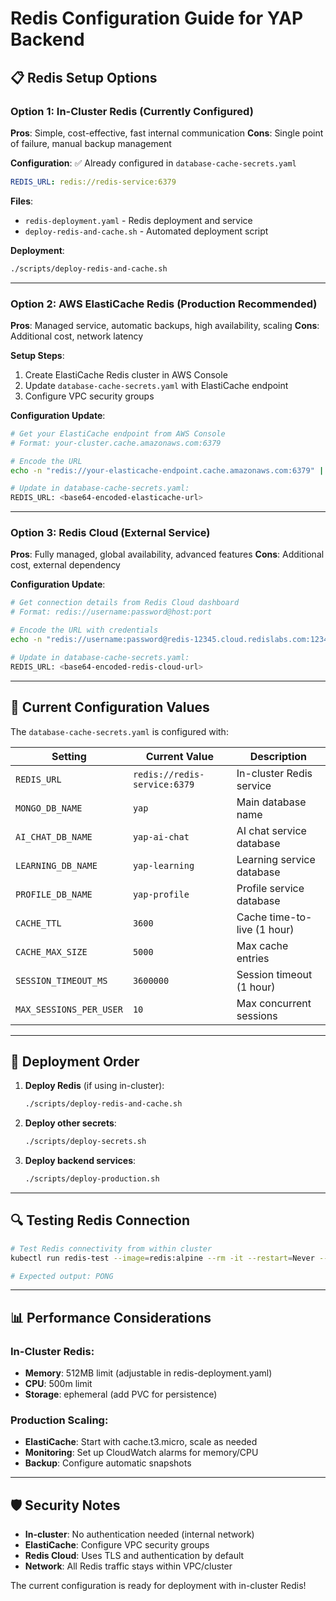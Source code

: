 # Redis Configuration Guide for YAP Backend

## 📋 **Redis Setup Options**

### **Option 1: In-Cluster Redis (Currently Configured)**
**Pros**: Simple, cost-effective, fast internal communication
**Cons**: Single point of failure, manual backup management

**Configuration**: ✅ Already configured in `database-cache-secrets.yaml`
```yaml
REDIS_URL: redis://redis-service:6379
```

**Files**:
- `redis-deployment.yaml` - Redis deployment and service
- `deploy-redis-and-cache.sh` - Automated deployment script

**Deployment**:
```bash
./scripts/deploy-redis-and-cache.sh
```

---

### **Option 2: AWS ElastiCache Redis (Production Recommended)**
**Pros**: Managed service, automatic backups, high availability, scaling
**Cons**: Additional cost, network latency

**Setup Steps**:
1. Create ElastiCache Redis cluster in AWS Console
2. Update `database-cache-secrets.yaml` with ElastiCache endpoint
3. Configure VPC security groups

**Configuration Update**:
```bash
# Get your ElastiCache endpoint from AWS Console
# Format: your-cluster.cache.amazonaws.com:6379

# Encode the URL
echo -n "redis://your-elasticache-endpoint.cache.amazonaws.com:6379" | base64

# Update in database-cache-secrets.yaml:
REDIS_URL: <base64-encoded-elasticache-url>
```

---

### **Option 3: Redis Cloud (External Service)**
**Pros**: Fully managed, global availability, advanced features
**Cons**: Additional cost, external dependency

**Configuration Update**:
```bash
# Get connection details from Redis Cloud dashboard
# Format: redis://username:password@host:port

# Encode the URL with credentials
echo -n "redis://username:password@redis-12345.cloud.redislabs.com:12345" | base64

# Update in database-cache-secrets.yaml:
REDIS_URL: <base64-encoded-redis-cloud-url>
```

---

## 🔧 **Current Configuration Values**

The `database-cache-secrets.yaml` is configured with:

| Setting | Current Value | Description |
|---------|--------------|-------------|
| `REDIS_URL` | `redis://redis-service:6379` | In-cluster Redis service |
| `MONGO_DB_NAME` | `yap` | Main database name |
| `AI_CHAT_DB_NAME` | `yap-ai-chat` | AI chat service database |
| `LEARNING_DB_NAME` | `yap-learning` | Learning service database |
| `PROFILE_DB_NAME` | `yap-profile` | Profile service database |
| `CACHE_TTL` | `3600` | Cache time-to-live (1 hour) |
| `CACHE_MAX_SIZE` | `5000` | Max cache entries |
| `SESSION_TIMEOUT_MS` | `3600000` | Session timeout (1 hour) |
| `MAX_SESSIONS_PER_USER` | `10` | Max concurrent sessions |

---

## 🚀 **Deployment Order**

1. **Deploy Redis** (if using in-cluster):
   ```bash
   ./scripts/deploy-redis-and-cache.sh
   ```

2. **Deploy other secrets**:
   ```bash
   ./scripts/deploy-secrets.sh
   ```

3. **Deploy backend services**:
   ```bash
   ./scripts/deploy-production.sh
   ```

---

## 🔍 **Testing Redis Connection**

```bash
# Test Redis connectivity from within cluster
kubectl run redis-test --image=redis:alpine --rm -it --restart=Never -- redis-cli -h redis-service ping

# Expected output: PONG
```

---

## 📊 **Performance Considerations**

### **In-Cluster Redis**:
- **Memory**: 512MB limit (adjustable in redis-deployment.yaml)
- **CPU**: 500m limit 
- **Storage**: ephemeral (add PVC for persistence)

### **Production Scaling**:
- **ElastiCache**: Start with cache.t3.micro, scale as needed
- **Monitoring**: Set up CloudWatch alarms for memory/CPU
- **Backup**: Configure automatic snapshots

---

## 🛡️ **Security Notes**

- **In-cluster**: No authentication needed (internal network)
- **ElastiCache**: Configure VPC security groups
- **Redis Cloud**: Uses TLS and authentication by default
- **Network**: All Redis traffic stays within VPC/cluster

The current configuration is ready for deployment with in-cluster Redis!
